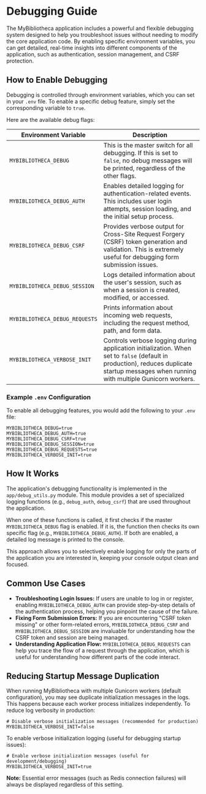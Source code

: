 # Debugging Guide

The MyBibliotheca application includes a powerful and flexible debugging system designed to help you troubleshoot issues without needing to modify the core application code. By enabling specific environment variables, you can get detailed, real-time insights into different components of the application, such as authentication, session management, and CSRF protection.

## How to Enable Debugging

Debugging is controlled through environment variables, which you can set in your `.env` file. To enable a specific debug feature, simply set the corresponding variable to `true`.

Here are the available debug flags:

| Environment Variable        | Description                                                                                                                              |
| --------------------------- | ---------------------------------------------------------------------------------------------------------------------------------------- |
| `MYBIBLIOTHECA_DEBUG`         | This is the master switch for all debugging. If this is set to `false`, no debug messages will be printed, regardless of the other flags. |
| `MYBIBLIOTHECA_DEBUG_AUTH`    | Enables detailed logging for authentication-related events. This includes user login attempts, session loading, and the initial setup process. |
| `MYBIBLIOTHECA_DEBUG_CSRF`    | Provides verbose output for Cross-Site Request Forgery (CSRF) token generation and validation. This is extremely useful for debugging form submission issues. |
| `MYBIBLIOTHECA_DEBUG_SESSION` | Logs detailed information about the user's session, such as when a session is created, modified, or accessed.                               |
| `MYBIBLIOTHECA_DEBUG_REQUESTS`| Prints information about incoming web requests, including the request method, path, and form data.                                         |
| `MYBIBLIOTHECA_VERBOSE_INIT`  | Controls verbose logging during application initialization. When set to `false` (default in production), reduces duplicate startup messages when running with multiple Gunicorn workers. |

### Example `.env` Configuration

To enable all debugging features, you would add the following to your `.env` file:

```env
MYBIBLIOTHECA_DEBUG=true
MYBIBLIOTHECA_DEBUG_AUTH=true
MYBIBLIOTHECA_DEBUG_CSRF=true
MYBIBLIOTHECA_DEBUG_SESSION=true
MYBIBLIOTHECA_DEBUG_REQUESTS=true
MYBIBLIOTHECA_VERBOSE_INIT=true
```

## How It Works

The application's debugging functionality is implemented in the `app/debug_utils.py` module. This module provides a set of specialized logging functions (e.g., `debug_auth`, `debug_csrf`) that are used throughout the application.

When one of these functions is called, it first checks if the master `MYBIBLIOTHECA_DEBUG` flag is enabled. If it is, the function then checks its own specific flag (e.g., `MYBIBLIOTHECA_DEBUG_AUTH`). If both are enabled, a detailed log message is printed to the console.

This approach allows you to selectively enable logging for only the parts of the application you are interested in, keeping your console output clean and focused.

## Common Use Cases

- **Troubleshooting Login Issues:** If users are unable to log in or register, enabling `MYBIBLIOTHECA_DEBUG_AUTH` can provide step-by-step details of the authentication process, helping you pinpoint the cause of the failure.
- **Fixing Form Submission Errors:** If you are encountering "CSRF token missing" or other form-related errors, `MYBIBLIOTHECA_DEBUG_CSRF` and `MYBIBLIOTHECA_DEBUG_SESSION` are invaluable for understanding how the CSRF token and session are being managed.
- **Understanding Application Flow:** `MYBIBLIOTHECA_DEBUG_REQUESTS` can help you trace the flow of a request through the application, which is useful for understanding how different parts of the code interact.

## Reducing Startup Message Duplication

When running MyBibliotheca with multiple Gunicorn workers (default configuration), you may see duplicate initialization messages in the logs. This happens because each worker process initializes independently. To reduce log verbosity in production:

```env
# Disable verbose initialization messages (recommended for production)
MYBIBLIOTHECA_VERBOSE_INIT=false
```

To enable verbose initialization logging (useful for debugging startup issues):

```env
# Enable verbose initialization messages (useful for development/debugging)
MYBIBLIOTHECA_VERBOSE_INIT=true
```

**Note:** Essential error messages (such as Redis connection failures) will always be displayed regardless of this setting.
